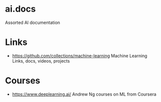 # ai.docs
Assorted AI documentation


# Links
- https://github.com/collections/machine-learning Machine Learning Links, docs, videos, projects

# Courses
- https://www.deeplearning.ai/ Andrew Ng courses on ML from Coursera
